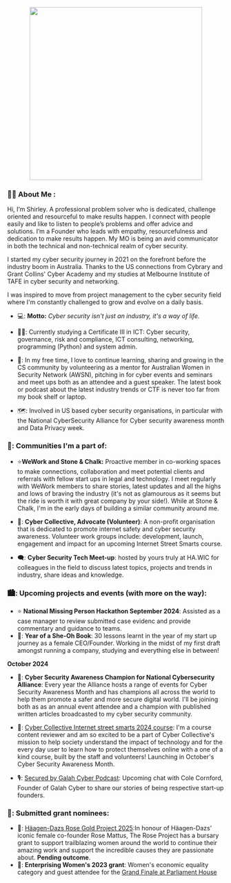 <div id="header" align="center">
  <img src="https://cdn.discordapp.com/attachments/1289134368006344704/1289559368152645715/2024-09-28_doodle_v3.png?ex=66fa94c0&is=66f94340&hm=e87e5ed754ae9e653033eb815333767f55bc11b6a2a818b00b4b1b6a7f2be9ec&" width= "400" />
</div>

### :woman_technologist: About Me :
Hi, I’m Shirley.
A professional problem solver who is dedicated, challenge oriented and resourceful to make results happen. I connect with people easily and like to listen to people’s problems and offer advice and solutions. I’m a Founder who leads with empathy, resourcefulness and dedication to make results happen. My MO is being an avid communicator in both the technical and non-technical realm of cyber security.

I started my cyber security journey in 2021 on the forefront before the industry boom in Australia. Thanks to the US connections from Cybrary and Grant Collins' Cyber Academy and my studies at Melbourne Institute of TAFE in cyber security and networking. 

I was inspired to move from project management to the cyber security field where I'm constantly challenged to grow and evolve on a daily basis.

- 💻: **Motto:** _Cyber security isn't just an industry, it's a way of life._

- 👩‍🎓: Currently studying a Certificate III in ICT: Cyber security, governance, risk and compliance, ICT consulting, networking, programming (Python) and system admin.

- 🫡: In my free time, I love to continue learning, sharing and growing in the CS community by volunteering as a mentor for Australian Women in Security Network (AWSN), pitching in for cyber events and seminars and meet ups both as an attendee and a guest speaker. The latest book or podcast about the latest industry trends or CTF is never too far from my book shelf or laptop.

- 🗺️: Involved in US based cyber security organisations, in particular with the National CyberSecurity Alliance for Cyber security awareness month and Data Privacy week.

### 💬: Communities I'm a part of:

- :star:**WeWork and Stone & Chalk:** Proactive member in co-working spaces to make connections, collaboration and meet potential clients and referrals with fellow start ups in legal and technology. I meet regularly with WeWork members to share stories, latest updates and all the highs and lows of braving the industry (it's not as glamourous as it seems but the ride is worth it with great company by your side!). While at Stone & Chalk, I'm in the early days of building a similar community around me.
  
- 🌃: **Cyber Collective, Advocate (Volunteer)**: A non-profit organisation that is dedicated to promote internet safety and cyber security awareness. Volunteer work groups include: development, launch, engagement and impact for an upcoming Internet Street Smarts course.

- 🗨️: **Cyber Security Tech Meet-up**: hosted by yours truly at HA.WIC for colleagues in the field to discuss latest topics, projects and trends in industry, share ideas and knowledge.

 ### 🏙️: Upcoming projects and events (with more on the way):

- :star: **National Missing Person Hackathon September 2024**: Assisted as a case manager to review submitted case evidenc and provide commentary and guidance to teams.
- 📝: **Year of a She-Oh Book**: 30 lessons learnt in the year of my start up journey as a female CEO/Founder. Working in the midst of my first draft amongst running a company, studying and everything else in between!

**October 2024**
- 🌃: **Cyber Security Awareness Champion for National Cybersecurity Alliance**: Every year the Alliance hosts a range of events for Cyber Security Awareness Month and has champions all across the world to help them promote a safer and more secure digital world. I'll be joining both as as an annual event attendee and a champion with published written articles broadcasted to my cyber security community.
- 🌃: <a href="https://www.cybercollective.org//">Cyber Collective Internet street smarts 2024 course</a>: I'm a course content reviewer and am so excited to be a part of Cyber Collective's mission to help society understand the impact of technology and for the every day user to learn how to protect themselves online with a one of a kind course, built by the staff and volunteers! Launching in October's Cyber Security Awareness Month.

- 🎙️: <a href="https://www.galahcyber.com.au/podcasts/#:~:text=Tune%20in%20to%20%22Secured%20by%20Galah%20Cyber,%22%20the%20podcast%20for//">Secured by Galah Cyber Podcast</a>: Upcoming chat with Cole Cornford, Founder of Galah Cyber to share our stories of being respective start-up founders.

### 📜: Submitted grant nominees:

- 🌹: <a href="https://iwd.haagen-dazs.global/en/">Häagen-Dazs Rose Gold Project 2025</a>:In honour of Häagen-Dazs’ iconic female co-founder Rose Mattus, The Rose Project has a bursary grant to support trailblazing women around the world to continue their amazing work and support the incredible causes they are passionate about. **Pending outcome**.
- 🌠: **Enterprising Women's 2023 grant**: Women's economic equality category and guest attendee for the <a href="https://youtu.be/mKFQBDSvU_c?si=rOJdwDiwhVq8LMyD/">Grand Finale at Parliament House</a>

  
